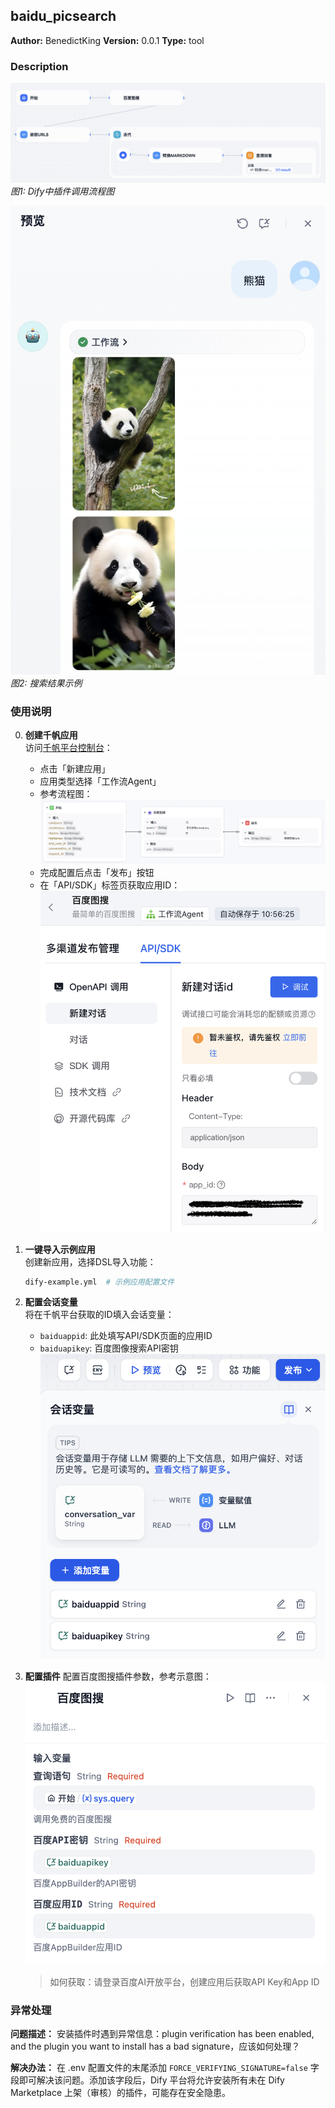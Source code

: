 ## baidu_picsearch

**Author:** BenedictKing
**Version:** 0.0.1
**Type:** tool

### Description

![Dify样例流程图](./images/guide1.png)  
*图1: Dify中插件调用流程图*

![输出效果图](./images/guide2.png)  
*图2: 搜索结果示例*

### 使用说明

0. **创建千帆应用**  
   访问[千帆平台控制台](https://console.bce.baidu.com/ai_apaas/personalSpace/app)：
   - 点击「新建应用」 
   - 应用类型选择「工作流Agent」
   - 参考流程图：![guide5](./images/guide5.png)
   - 完成配置后点击「发布」按钮
   - 在「API/SDK」标签页获取应用ID：  
     ![appid示意图](./images/guide6.png)

1. **一键导入示例应用**  
   创建新应用，选择DSL导入功能：
   ```bash
   dify-example.yml  # 示例应用配置文件
   ```

2. **配置会话变量**  
   将在千帆平台获取的ID填入会话变量：
   - `baiduappid`: 此处填写API/SDK页面的应用ID
   - `baiduapikey`: 百度图像搜索API密钥
   ![参数配置图](./images/guide3.png)

3. **配置插件**
   配置百度图搜插件参数，参考示意图：![guide4](./images/guide4.png)

   > 如何获取：请登录百度AI开放平台，创建应用后获取API Key和App ID

### 异常处理

**问题描述：** 安装插件时遇到异常信息：plugin verification has been enabled, and the plugin you want to install has a bad signature，应该如何处理？

**解决办法：** 在 .env 配置文件的末尾添加 `FORCE_VERIFYING_SIGNATURE=false` 字段即可解决该问题。添加该字段后，Dify 平台将允许安装所有未在 Dify Marketplace 上架（审核）的插件，可能存在安全隐患。



